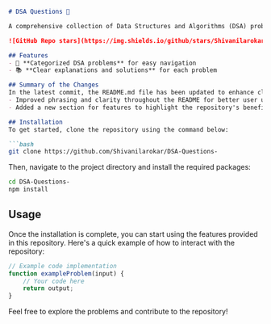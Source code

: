 ```markdown
# DSA Questions 🤖

A comprehensive collection of Data Structures and Algorithms (DSA) problems to help developers and learners practice and enhance their coding skills through a variety of algorithmic challenges.

![GitHub Repo stars](https://img.shields.io/github/stars/Shivanilarokar/DSA-Questions-) ![GitHub forks](https://img.shields.io/github/forks/Shivanilarokar/DSA-Questions-) ![GitHub issues](https://img.shields.io/github/issues/Shivanilarokar/DSA-Questions-)

## Features
- 🚀 **Categorized DSA problems** for easy navigation
- 📚 **Clear explanations and solutions** for each problem

## Summary of the Changes
In the latest commit, the README.md file has been updated to enhance clarity and usability. Key changes include:
- Improved phrasing and clarity throughout the README for better user understanding.
- Added a new section for features to highlight the repository's benefits.

## Installation
To get started, clone the repository using the command below:

```bash
git clone https://github.com/Shivanilarokar/DSA-Questions-
```

Then, navigate to the project directory and install the required packages:

```bash
cd DSA-Questions-
npm install
```

## Usage
Once the installation is complete, you can start using the features provided in this repository. Here's a quick example of how to interact with the repository:

```javascript
// Example code implementation
function exampleProblem(input) {
    // Your code here
    return output;
}
```

Feel free to explore the problems and contribute to the repository!
```